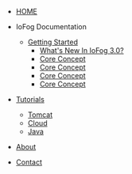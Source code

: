 <!-- docs/_sidebar.md -->


* [HOME](./)

* IoFog Documentation
  * [Getting Started](./tutorials/tomcat/index)
    * [What's New In IoFog 3.0?](./tutorials/cloud/index)
    * [Core Concept](./tutorials/java/index)
    * [Core Concept](./tutorials/java/index)
    * [Core Concept](./tutorials/java/index)
    * [Core Concept](./tutorials/java/index)

* [Tutorials](./tutorials/index)
  * [Tomcat](./tutorials/tomcat/index)
  * [Cloud](./tutorials/cloud/index)
  * [Java](./tutorials/java/index)

* [About](./about/index)

* [Contact](./contact/index)

